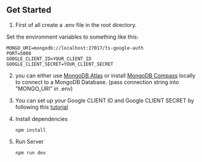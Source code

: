 ## Get Started

1. First of all create a .env file in the root directory.

Set the environment variables to something like this:

```
MONGO_URI=mongodb://localhost:27017/ts-google-auth
PORT=5000
GOOGLE_CLIENT_ID=YOUR_CLIENT_ID
GOOGLE_CLIENT_SECRET=YOUR_CLIENT_SECRET
```

2. you can either use [MongoDB Atlas](https://www.mongodb.com/de-de/atlas/database) or install [MongoDB Compass](https://www.mongodb.com/try/download/compass) locally to connect to a MongoDB Database. (pass connection string into "MONGO_URI" in .env)

3) You can set up your Google CLIENT ID and Google CLIENT SECRET by following this [tutorial](https://www.askdata.com/docs/dataset-google-analytics-how-to-get-google-client-id-and-client-secret)

4) Install dependencies

   ```
   npm install
   ```

5) Run Server
   ```
   npm run dev
   ```
